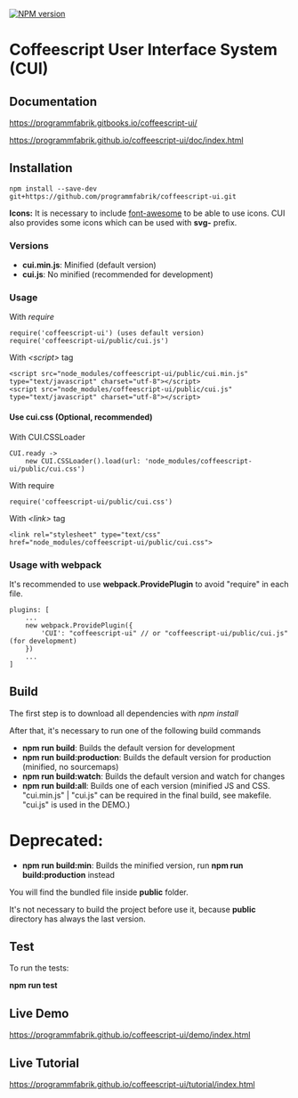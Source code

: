 [![NPM version](https://img.shields.io/npm/v/coffeescript-ui.svg)](https://www.npmjs.com/package/coffeescript-ui)

# Coffeescript User Interface System (CUI)

## Documentation

https://programmfabrik.gitbooks.io/coffeescript-ui/

https://programmfabrik.github.io/coffeescript-ui/doc/index.html

## Installation

```
npm install --save-dev git+https://github.com/programmfabrik/coffeescript-ui.git
```

**Icons:** It is necessary to include [font-awesome](https://fontawesome.com) to be able to use icons. CUI also provides some icons which can be used with **svg-** prefix.

### Versions

- **cui.min.js**: Minified (default version)
- **cui.js**: No minified (recommended for development)

### Usage

With *require*

```
require('coffeescript-ui') (uses default version)
require('coffeescript-ui/public/cui.js')
```

With *\<script\>* tag

```
<script src="node_modules/coffeescript-ui/public/cui.min.js" type="text/javascript" charset="utf-8"></script>
<script src="node_modules/coffeescript-ui/public/cui.js" type="text/javascript" charset="utf-8"></script>
```

#### Use cui.css (Optional, recommended)

With CUI.CSSLoader

```
CUI.ready ->
    new CUI.CSSLoader().load(url: 'node_modules/coffeescript-ui/public/cui.css')
```

With require

```
require('coffeescript-ui/public/cui.css')
```

With *\<link\>* tag

```
<link rel="stylesheet" type="text/css" href="node_modules/coffeescript-ui/public/cui.css">
```

### Usage with webpack

It's recommended to use **webpack.ProvidePlugin** to avoid "require" in each file.

```
plugins: [
    ...
    new webpack.ProvidePlugin({
        'CUI': "coffeescript-ui" // or "coffeescript-ui/public/cui.js" (for development)
    })
    ...
]
```

## Build

The first step is to download all dependencies with *npm install*

After that, it's necessary to run one of the following build commands

- **npm run build**: Builds the default version for development
- **npm run build:production**: Builds the default version for production (minified, no sourcemaps)
- **npm run build:watch**: Builds the default version and watch for changes
- **npm run build:all**: Builds one of each version (minified JS and CSS. "cui.min.js" | "cui.js" can be required in the final build, see makefile. "cui.js" is used in the DEMO.)

# Deprecated:
- **npm run build:min**: Builds the minified version, run **npm run build:production** instead

You will find the bundled file inside **public** folder.

It's not necessary to build the project before use it, because **public** directory has always the last version.

## Test

To run the tests:

**npm run test**

## Live Demo

https://programmfabrik.github.io/coffeescript-ui/demo/index.html

## Live Tutorial

https://programmfabrik.github.io/coffeescript-ui/tutorial/index.html
